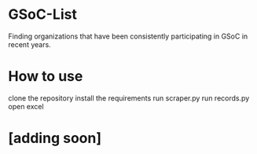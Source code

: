 # GSoC-List
Finding organizations that have been consistently participating in GSoC in recent years.

# How to use
  clone the repository
  install the requirements
  run scraper.py
  run records.py
  open excel

# \[adding soon]
